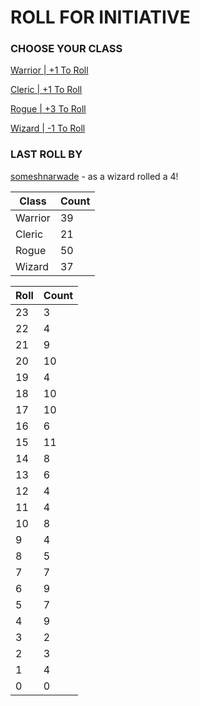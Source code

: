 # ROLL FOR INITIATIVE
### CHOOSE YOUR CLASS

[Warrior | +1 To Roll](https://github.com/benjaminsampica/benjaminsampica/issues/new?title=roll%7Cwarrior&body=Just+click+%27Submit+new+issue%27.)

[Cleric | +1 To Roll](https://github.com/benjaminsampica/benjaminsampica/issues/new?title=roll%7Ccleric&body=Just+click+%27Submit+new+issue%27.)

[Rogue | +3 To Roll](https://github.com/benjaminsampica/benjaminsampica/issues/new?title=roll%7Crogue&body=Just+click+%27Submit+new+issue%27.)

[Wizard | -1 To Roll](https://github.com/benjaminsampica/benjaminsampica/issues/new?title=roll%7Cwizard&body=Just+click+%27Submit+new+issue%27.)
### LAST ROLL BY
[someshnarwade](https://www.github.com/someshnarwade) - as a wizard rolled a 4!

|Class|Count|
|-|-|
|Warrior|39|
|Cleric|21|
|Rogue|50|
|Wizard|37|

|Roll|Count|
|-|-|
|23|3
|22|4
|21|9
|20|10
|19|4
|18|10
|17|10
|16|6
|15|11
|14|8
|13|6
|12|4
|11|4
|10|8
|9|4
|8|5
|7|7
|6|9
|5|7
|4|9
|3|2
|2|3
|1|4
|0|0
